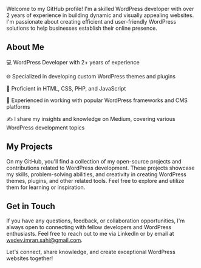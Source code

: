 Welcome to my GitHub profile! I'm a skilled WordPress developer with over 2 years of experience in building dynamic and visually appealing websites. I'm passionate about creating efficient and user-friendly WordPress solutions to help businesses establish their online presence.

## About Me
💻 WordPress Developer with 2+ years of experience

🌐 Specialized in developing custom WordPress themes and plugins

🎨 Proficient in HTML, CSS, PHP, and JavaScript

🚀 Experienced in working with popular WordPress frameworks and CMS platforms

✍️ I share my insights and knowledge on Medium, covering various WordPress development topics
## My Projects
On my GitHub, you'll find a collection of my open-source projects and contributions related to WordPress development. These projects showcase my skills, problem-solving abilities, and creativity in creating WordPress themes, plugins, and other related tools. Feel free to explore and utilize them for learning or inspiration.

## Get in Touch
If you have any questions, feedback, or collaboration opportunities, I'm always open to connecting with fellow developers and WordPress enthusiasts. Feel free to reach out to me via LinkedIn or by email at wsdev.imran.sahi@gmail.com.

Let's connect, share knowledge, and create exceptional WordPress websites together!
